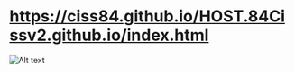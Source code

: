 # https://ciss84.github.io/HOST.84Cissv2.github.io/index.html

![Alt text](https://github.com/ciss84/HOST.84cissv2.github.io/blob/master/Capture.PNG?raw=true "Title")


